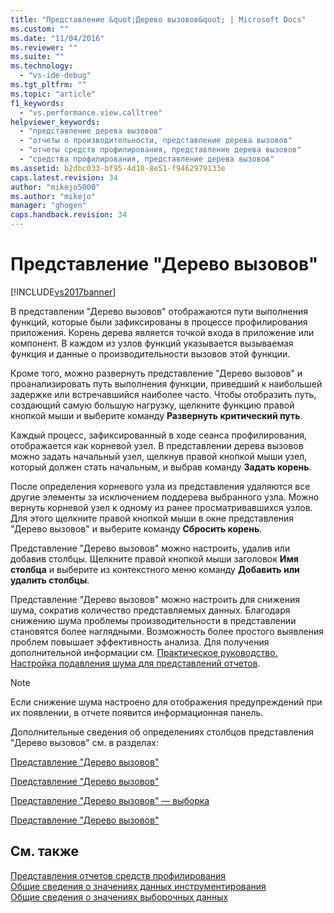 ```yaml
---
title: "Представление &quot;Дерево вызовов&quot; | Microsoft Docs"
ms.custom: ""
ms.date: "11/04/2016"
ms.reviewer: ""
ms.suite: ""
ms.technology: 
  - "vs-ide-debug"
ms.tgt_pltfrm: ""
ms.topic: "article"
f1_keywords: 
  - "vs.performance.view.calltree"
helpviewer_keywords: 
  - "представление дерева вызовов"
  - "отчеты о производительности, представление дерева вызовов"
  - "отчеты средств профилирования, представление дерева вызовов"
  - "средства профилирования, представление дерева вызовов"
ms.assetid: b2dbc033-bf95-4d10-8e51-f9462979133e
caps.latest.revision: 34
author: "mikejo5000"
ms.author: "mikejo"
manager: "ghogen"
caps.handback.revision: 34
---
```

# Представление &quot;Дерево вызовов&quot;
[!INCLUDE[vs2017banner](../code-quality/includes/vs2017banner.md)]

В представлении "Дерево вызовов" отображаются пути выполнения функций, которые были зафиксированы в процессе профилирования приложения.  Корень дерева является точкой входа в приложение или компонент.  В каждом из узлов функций указывается вызываемая функция и данные о производительности вызовов этой функции.  
  
 Кроме того, можно развернуть представление "Дерево вызовов" и проанализировать путь выполнения функции, приведший к наибольшей задержке или встречавшийся наиболее часто.  Чтобы отобразить путь, создающий самую большую нагрузку, щелкните функцию правой кнопкой мыши и выберите команду **Развернуть критический путь**.  
  
 Каждый процесс, зафиксированный в ходе сеанса профилирования, отображается как корневой узел.  В представлении дерева вызовов можно задать начальный узел, щелкнув правой кнопкой мыши узел, который должен стать начальным, и выбрав команду **Задать корень**.  
  
 После определения корневого узла из представления удаляются все другие элементы за исключением поддерева выбранного узла.  Можно вернуть корневой узел к одному из ранее просматривавшихся узлов.  Для этого щелкните правой кнопкой мыши в окне представления "Дерево вызовов" и выберите команду **Сбросить корень**.  
  
 Представление "Дерево вызовов" можно настроить, удалив или добавив столбцы.  Щелкните правой кнопкой мыши заголовок **Имя столбца** и выберите из контекстного меню команду **Добавить или удалить столбцы**.  
  
 Представление "Дерево вызовов" можно настроить для снижения шума, сократив количество представляемых данных.  Благодаря снижению шума проблемы производительности в представлении становятся более наглядными.  Возможность более простого выявления проблем повышает эффективность анализа.  Для получения дополнительной информации см. [Практическое руководство. Настройка подавления шума для представлений отчетов](../profiling/how-to-configure-noise-reduction-in-report-views.md).  
  
> [!NOTE]
>  Если снижение шума настроено для отображения предупреждений при их появлении, в отчете появится информационная панель.  
  
 Дополнительные сведения об определениях столбцов представления "Дерево вызовов" см. в разделах:  
  
 [Представление "Дерево вызовов"](../profiling/call-tree-view-sampling-data.md)  
  
 [Представление "Дерево вызовов"](../profiling/call-tree-view-instrumentation-data.md)  
  
 [Представление "Дерево вызовов" — выборка](../profiling/call-tree-view-dotnet-memory-sampling-data.md)  
  
 [Представление "Дерево вызовов"](../profiling/call-tree-view-contention-data.md)  
  
## См. также  
 [Представления отчетов средств профилирования](../profiling/performance-report-views.md)   
 [Общие сведения о значениях данных инструментирования](../profiling/understanding-instrumentation-data-values.md)   
 [Общие сведения о значениях выборочных данных](../profiling/understanding-sampling-data-values.md)